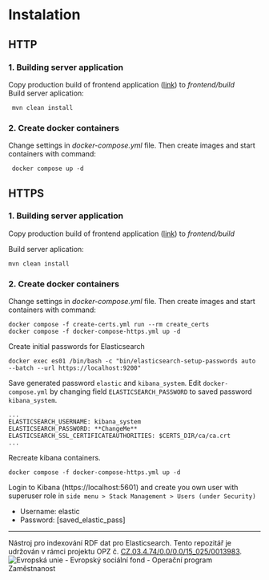 # Instalation

## HTTP

### 1.  Building server application

Copy production build of frontend application ([link](https://github.com/opendata-mvcr/dashboard-indexer-frontend)) to *frontend/build*   
Build server aplication:

	 mvn clean install  

### 2. Create docker containers

Change settings in *docker-compose.yml* file. Then create images and start containers with command:

	 docker compose up -d

## HTTPS

### 1.  Building server application

Copy production build of frontend application ([link](https://gitlab.fel.cvut.cz/svagrmic/bp-application)) to *frontend/build*

Build server aplication:

	mvn clean install

### 2. Create docker containers

Change settings in *docker-compose.yml* file. Then create images and start containers with command:

	docker compose -f create-certs.yml run --rm create_certs
	docker compose -f docker-compose-https.yml up -d

Create initial passwords for Elasticsearch

	docker exec es01 /bin/bash -c "bin/elasticsearch-setup-passwords auto --batch --url https://localhost:9200"

Save generated password `elastic` and `kibana_system`. Edit `docker-compose.yml` by changing field `ELASTICSEARCH_PASSWORD` to saved password `kibana_system`.

	...
	ELASTICSEARCH_USERNAME: kibana_system  
	ELASTICSEARCH_PASSWORD: **ChangeMe** 
	ELASTICSEARCH_SSL_CERTIFICATEAUTHORITIES: $CERTS_DIR/ca/ca.crt
	...

Recreate kibana containers.

	docker compose -f docker-compose-https.yml up -d

Login to Kibana (https://localhost:5601) and create you own user with superuser role in `side menu > Stack Management > Users (under Security)`

- Username: elastic
- Password: [saved_elastic_pass]

-----

Nástroj pro indexování RDF dat pro Elasticsearch. Tento repozitář je udržován v rámci projektu OPZ č. [CZ.03.4.74/0.0/0.0/15_025/0013983](https://esf2014.esfcr.cz/PublicPortal/Views/Projekty/Public/ProjektDetailPublicPage.aspx?action=get&datovySkladId=F5E162B2-15EC-4BBE-9ABD-066388F3D412).  
![Evropská unie - Evropský sociální fond - Operační program Zaměstnanost](https://data.gov.cz/images/ozp_logo_cz.jpg)